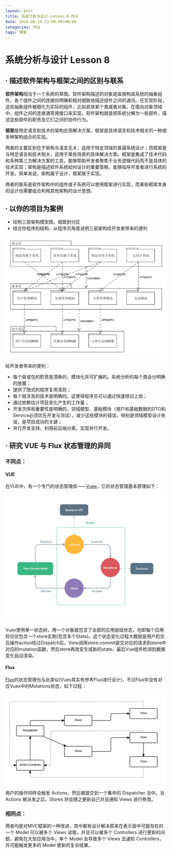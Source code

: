 ```yaml
---
layout: post
title: 系统分析与设计-Lesson-8-作业
date: 2018-06-19 23:00:00+08:00
categories: 作业
tags: 博客
---
```


# 系统分析与设计 Lesson 8

## · 描述软件架构与框架之间的区别与联系

**软件架构**相当于一个系统的草图。软件架构描述的对象是直接构成系统的抽象组件。各个组件之间的连接则明确和相对细致地描述组件之间的通讯。在实现阶段，这些抽象组件被细化为实际的组件，比如具体某个类或者对象。在面向对象领域中，组件之间的连接通常用接口来实现。软件架构就是把系统分解为一些部件，描述这些部件的职责及它们之间的协作行为。

**框架**是特定语言和技术的架构应用解决方案。框架是具体语言和技术相关的一种或多种架构组合的实现。

两者的主要区别在于架构与语言无关，适用于特定领域的普遍系统设计；而框架是与特定语言和技术相关，适用于某些场景的具体解决方案。框架是集成了技术代码和多种第三方解决方案的工具，能够帮助开发者聚焦于业务逻辑代码而不是具体的技术实现；架构是描述软件系统如何设计的重要策略，能够指导开发者进行系统的开发。简单来说，架构属于设计，框架属于实现。

两者的联系是软件架构中的组件或子系统可以使用框架进行实现，而某些框架本身的设计也需要组合利用其他架构的设计思想。

## · 以你的项目为案例

- 绘制三层架构模型图，细致到分区
- 结合你程序的结构，从程序员角度说明三层架构给开发者带来的便利

![architecture](/assets/2018-06-19-course-assignment-8-diagram/architecture.png)

给开发者带来的便利：

- 每个层或包的职责是清晰的，模块化并可扩展的。系统分析的每个类会分明确的放置；
- 提供了隐式的程序复用准则；
- 每个层涉及的技术是明确的。这使得程序员可以通过快速培训上岗；
- 通过依赖估计项目变化产生的工作量；
- 开发次序和重要性是明确的。领域模型、基础模块（用户和基础数据的DTO和Service必须优先开发与测试），减少这些模块的错误，特别是领域模型设计失误，是项目成功的关键；
- 并行开发支持。利用前后端分离，实现并行开发。

## · 研究 VUE 与 Flux 状态管理的异同

### 不同点：

#### VUE

在VUE中，有一个专门的状态管理库——[Vuex](https://vuex.vuejs.org/zh/)，它的状态管理基本原理如下：

![vuex](/assets/2018-06-19-course-assignment-8-diagram/vuex.png)

Vuex使用单一状态树，用一个对象就包含了全部的应用层级状态，也即每个应用将仅仅包含一个store实例(包含多个State)。这个状态变化过程大概就是用户的交互操作action经过Dispatch后，View调用store.commit提交对应的请求到store中对应的mutation函数，然后store再改变生成新的state，最后Vue组件检测到数据变化自动渲染。

#### Flux

[Flux](https://juejin.im/entry/577f06e62e958a0054af5a2a)的状态管理也与此类似(Vuex其实有参考Flux进行设计)，不过Flux中没有对应Vuex中的Mutations状态，如下过程：

![flux](/assets/2018-06-19-course-assignment-8-diagram/flux.png)

用户的操作同样会触发 Actions，然后被提交到一个集中的 Dispatcher 当中。当 Actions 被派发之后，Stores 将会随之更新自己并且通知 Views 进行修改。

### 相同点：

两者均是对MVC框架的一种改进，其中都有设计解决原来在表示层中可能存在的一个 Model 可以被多个 Views 读取，并且可以被多个 Controllers 进行更新的问题，避免在大型应用当中，单个 Model 会导致多个 Views 去通知 Controllers，并可能触发更多的 Model 更新的复杂结果。